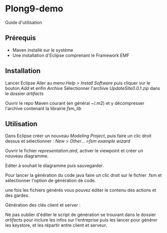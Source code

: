 # Plong9-demo

Guide d'utilisation

## Prérequis 

- Maven installé sur le système
- Une installation d'Eclipse comprenant le Framework EMF

## Installation

Lancer Eclipse
Aller au menu *Help > Install Software*
puis cliquer sur le bouton *Add* et enfin *Archive*
Sélectionner l'archive *UpdateSite0.0.1.zip* dans le dossier *artifacts*

Ouvrir le repo Maven courant (en général ~/.m2) et y décompresser l'archive contenant la librairie *fsm_lib*

## Utilisation

Dans Eclipse créer un nouveau *Modeling Project*, puis faire un clic droit dessus et sélectionner :
*New > Other... >fsm example wizard*

Ouvrir le fichier *representation.aird*, activer le viewpoint et créer un nouveau diagramme.

Editer à souhait le diagramme puis sauvegarder.

Pour lancer la génération du code java faire un clic droit sur le fichier .fsm et sélectionner l'option de génération de code.

une fois les fichiers générés vous pouvez éditer le contenu des actions et des gardes.

Génération des clés client et server :

Ne pas oublier d'éditer le script de génération se trouvant dans le dossier *artifacts* pour inclure les infos sur l'entreprise puis les lancer pour générer les keystore, et les répartir entre client et serveur.
